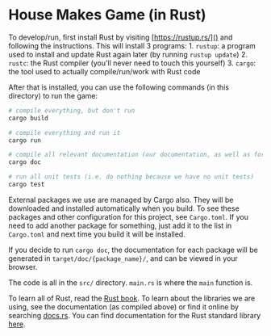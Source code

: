 # House Makes Game (in Rust)

To develop/run, first install Rust by visiting [https://rustup.rs/]() and following the instructions. 
This will install 3 programs:
    1.  `rustup`: a program used to install and update Rust again later (by running `rustup update`)
    2.  `rustc`: the Rust compiler (you'll never need to touch this yourself)
    3.  `cargo`: the tool used to actually compile/run/work with Rust code

After that is installed, you can use the following commands (in this directory) to run the game:

```sh
# compile everything, but don't run
cargo build

# compile everything and run it
cargo run

# compile all relevant documentation (our documentation, as well as for all the packages we use)
cargo doc

# run all unit tests (i.e. do nothing because we have no unit tests)
cargo test
```

External packages we use are managed by Cargo also. They will be downloaded and installed automatically when you build.
To see these packages and other configuration for this project, see `Cargo.toml`. If you need to add another package 
for something, just add it to the list in `Cargo.toml` and next time you build it will be installed.

If you decide to run `cargo doc`, the documentation for each package will be generated in 
`target/doc/{package_name}/`, and can be viewed in your browser.

The code is all in the `src/` directory. `main.rs` is where the `main` function is.

To learn all of Rust, read the [Rust book](https://doc.rust-lang.org/book/). To learn about the libraries we are using, 
see the documentation (as compiled above) or find it online by searching [docs.rs](https://docs.rs/). You can find 
documentation for the Rust standard library [here](https://doc.rust-lang.org/std/).
